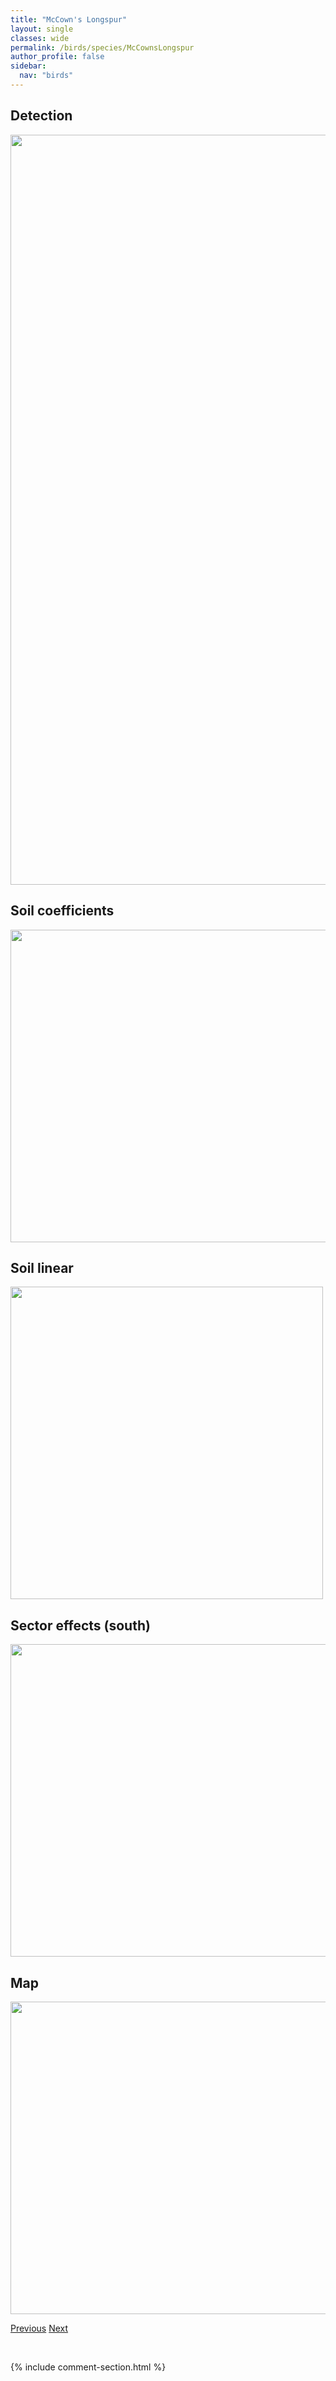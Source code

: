 ```yaml
---
title: "McCown's Longspur"
layout: single
classes: wide
permalink: /birds/species/McCownsLongspur
author_profile: false
sidebar:
  nav: "birds"
---
```


<h2>Detection</h2>

<a href="https://drive.google.com/uc?export=view&id=1M1C7plmp6bNn-iTdPr3RwEW6bFdSre1s">
<img src="https://drive.google.com/uc?export=view&id=1M1C7plmp6bNn-iTdPr3RwEW6bFdSre1s" height = "1200" width = "800">
</a>

<h2>Soil coefficients</h2>

<a href="https://drive.google.com/uc?export=view&id=1eFES77GpnTNAG0VYQpQDnbtRbvY9cBF3">
<img src="https://drive.google.com/uc?export=view&id=1eFES77GpnTNAG0VYQpQDnbtRbvY9cBF3" height = "500" width = "1000">
</a>

<h2>Soil linear</h2>

<a href="https://drive.google.com/uc?export=view&id=1JKkP9pO5F7A8CMx4Y-FQY9dbHszLtOwF">
<img src="https://drive.google.com/uc?export=view&id=1JKkP9pO5F7A8CMx4Y-FQY9dbHszLtOwF" height = "500" width = "500">
</a>

<h2>Sector effects (south)</h2>

<a href="https://drive.google.com/uc?export=view&id=1Fs9mt2RrSrVucXiNWz-OSo2o7rREGRMZ">
<img src="https://drive.google.com/uc?export=view&id=1Fs9mt2RrSrVucXiNWz-OSo2o7rREGRMZ" height = "500" width = "1000">
</a>

<h2>Map</h2>

<a href="https://drive.google.com/uc?export=view&id=10I5RX1jTbm20e7oYmO5F_L_T4WCBdM2t">
<img src="https://drive.google.com/uc?export=view&id=10I5RX1jTbm20e7oYmO5F_L_T4WCBdM2t" height = "500" width = "1500">
</a>

<a href="/DevelopmentWebsite/birds/species/MarshWren" class="pagination--pager" title="Marsh Wren">Previous</a> <a href="/DevelopmentWebsite/birds/species/Merlin" class="pagination--pager" title="Merlin">Next</a>

<p>&nbsp;</p>

{% include comment-section.html %}
